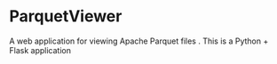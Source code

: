 # ParquetViewer
A web application for viewing Apache Parquet files . This is a Python + Flask application
